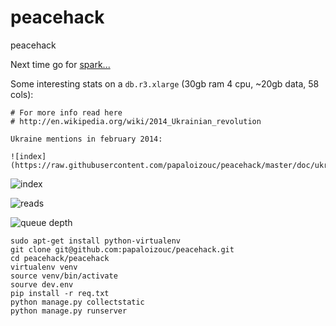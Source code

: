 peacehack
=========

peacehack

Next time go for [spark...](https://spark.apache.org/) 


Some interesting stats on a `db.r3.xlarge` (30gb ram 4 cpu, ~20gb data, 58 cols):


```
# For more info read here
# http://en.wikipedia.org/wiki/2014_Ukrainian_revolution

Ukraine mentions in february 2014:

![index](https://raw.githubusercontent.com/papaloizouc/peacehack/master/doc/ukraine_feb.png)
```

![index](https://raw.githubusercontent.com/papaloizouc/peacehack/master/doc/index.png)

![reads](https://raw.githubusercontent.com/papaloizouc/peacehack/master/doc/reads_4.png)

![queue depth](https://raw.githubusercontent.com/papaloizouc/peacehack/master/doc/q_d_4.png)

```
sudo apt-get install python-virtualenv
git clone git@github.com:papaloizouc/peacehack.git
cd peacehack/peacehack
virtualenv venv
source venv/bin/activate
sourve dev.env
pip install -r req.txt
python manage.py collectstatic
python manage.py runserver
```
